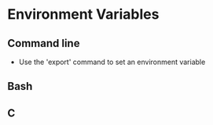 Environment Variables
=====================

Command line
------------

  * Use the 'export' command to set an environment variable

Bash
----

C
-
